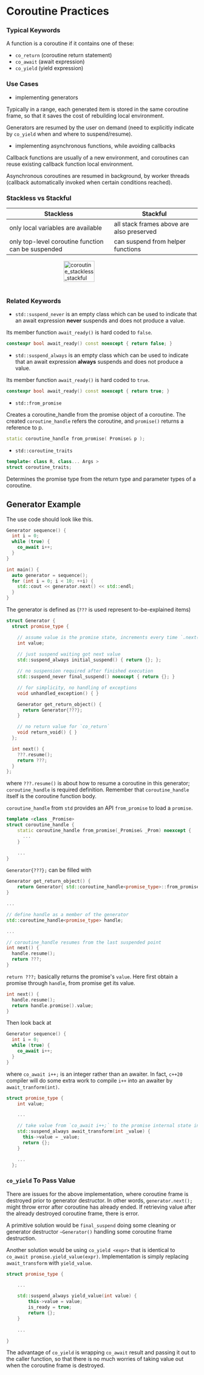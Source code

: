 # Coroutine Practices

### Typical Keywords

A function is a coroutine if it contains one of these:
* `co_return` (coroutine return statement)
* `co_await` (await expression)
* `co_yield` (yield expression)

### Use Cases

* implementing generators

Typically in a range, each generated item is stored in the same coroutine frame, so that it saves the cost of rebuilding local environment.

Generators are resumed by the user on demand (need to explicitly indicate by `co_yield` when and where to suspend/resume).

* implementing asynchronous functions, while avoiding callbacks

Callback functions are usually of a new environment, and coroutines can reuse existing callback function local environment.

Asynchronous coroutines are resumed in background, by worker threads (callback automatically invoked when certain conditions reached).

### Stackless vs Stackful

|Stackless|Stackful|
|-|-|
|only local variables are available|all stack frames above are also preserved|
|only top-level coroutine function can be suspended|can suspend from helper functions|

<div style="display: flex; justify-content: center;">
      <img src="imgs/coroutine_stackless_stackful.png" width="40%" height="40%" alt="coroutine_stackless_stackful">
</div>
</br>

### Related Keywords 

* `std::suspend_never` is an empty class which can be used to indicate that an await expression **never** suspends and does not produce a value.

Its member function `await_ready()` is hard coded to `false`.
```cpp
constexpr bool await_ready() const noexcept { return false; }
```

* `std::suspend_always` is an empty class which can be used to indicate that an await expression **always** suspends and does not produce a value.


Its member function `await_ready()` is hard coded to `true`.
```cpp
constexpr bool await_ready() const noexcept { return true; }
```

* `std::from_promise` 

Creates a coroutine_handle from the promise object of a coroutine. 
The created `coroutine_handle` refers the coroutine, and `promise()` returns a reference to p.

```cpp
static coroutine_handle from_promise( Promise& p );
```

* `std::coroutine_traits`

```cpp
template< class R, class... Args >
struct coroutine_traits;
```

Determines the promise type from the return type and parameter types of a coroutine.

## Generator Example

The use code should look like  this.
```cpp
Generator sequence() {
  int i = 0;
  while (true) {
    co_await i++;
  }
}

int main() {
  auto generator = sequence();
  for (int i = 0; i < 10; ++i) {
    std::cout << generator.next() << std::endl;
  }
}
```

The generator is defined as (`???` is used represent to-be-explained items)
```cpp
struct Generator {
  struct promise_type {

    // assume value is the promise state, increments every time `.next()` is called
    int value;
    
    // just suspend waiting got next value
    std::suspend_always initial_suspend() { return {}; };

    // no suspension required after finished execution
    std::suspend_never final_suspend() noexcept { return {}; }

    // for simplicity, no handling of exceptions
    void unhandled_exception() { }

    Generator get_return_object() {
      return Generator{???};
    }

    // no return value for `co_return`
    void return_void() { }
  };

  int next() {
    ???.resume();
    return ???;
  }
};
```

where `???.resume()` is about how to resume a coroutine in this generator; `coroutine_handle` is required definition.
Remember that `coroutine_handle` itself is the coroutine function body.

`coroutine_handle` from `std` provides an API `from_promise` to load a `promise`.
```cpp
template <class _Promise>
struct coroutine_handle {
    static coroutine_handle from_promise(_Promise& _Prom) noexcept {
      ...
    }

    ...
}
```

`Generator{???};` can be filled with 
```cpp
Generator get_return_object() {
    return Generator{ std::coroutine_handle<promise_type>::from_promise(*this) };
}

...

// define handle as a member of the generator
std::coroutine_handle<promise_type> handle;

...

// coroutine_handle resumes from the last suspended point
int next() {
  handle.resume();
  return ???;
}
```

`return ???;` basically returns the promise's `value`. Here first obtain a promise through `handle`, from promise get its value.
```cpp
int next() {
  handle.resume();
  return handle.promise().value;
}
```

Then look back at 
```cpp
Generator sequence() {
  int i = 0;
  while (true) {
    co_await i++;
  }
}
```
where `co_await i++;` is an integer rather than an awaiter. In fact, `c++20` compiler will do some extra work to compile `i++` into an awaiter by `await_tranform(int)`.

```cpp
struct promise_type {
    int value;

    ...

    // take value from `co_await i++;` to the promise internal state int value
    std::suspend_always await_transform(int _value) {
      this->value = _value;
      return {};
    }

    ...
  };
```

### `co_yield` To Pass Value

There are issues for the above implementation, where coroutine frame is destroyed prior to generator destructor.
In other words, `generator.next();` might throw error after coroutine has already ended.
If retrieving value after the already destroyed coroutine frame, there is error.

A primitive solution would be `final_suspend` doing some cleaning or generator destructor `~Generator()` handling some coroutine frame destruction.

Another solution would be using `co_yield <expr>` that is identical to `co_await promise.yield_value(expr)`.
Implementation is simply replacing `await_transform` with `yield_value`.

```cpp
struct promise_type {

    ...

    std::suspend_always yield_value(int value) {
        this->value = value;
        is_ready = true;
        return {};
    }
    
    ...

}
```

The advantage of `co_yield` is wrapping `co_await` result and passing it out to the caller function, so that there is no much worries of taking value out when the coroutine frame is destroyed.